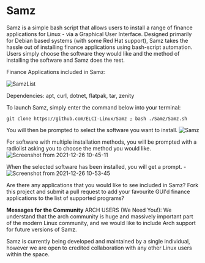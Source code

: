 # Samz
Samz is a simple bash script that allows users to install a range of finance applications for Linux - via a Graphical User Interface. 
Designed primarily for Debian based systems (with some Red Hat support), Samz takes the hassle out of installing finance applications using bash-script automation. Users simply choose the software they would like and the method of installing the software and Samz does the rest.

Finance Applications included in Samz:

![SamzList](https://user-images.githubusercontent.com/88078492/150136640-668bebc8-38f9-4961-9912-0626e0cecd65.png)


Dependencies:
apt, curl, dotnet, flatpak, tar, zenity 

To launch Samz, simply enter the command below into your terminal:
    
    git clone https://github.com/ELCI-Linux/Samz ; bash ./Samz/Samz.sh



You will then be prompted to select the software you want to install.
![Samz](https://user-images.githubusercontent.com/88078492/150132771-5a0babac-e43e-47ae-a01c-6736b5b0dc17.png)


 
For software with multiple installation methods, you will be prompted with a radiolist asking you to choose the method you would like.
![Screenshot from 2021-12-26 10-45-11](https://user-images.githubusercontent.com/88078492/147405827-f2d96d02-b8e6-4e33-9847-3ddf1ec0fb3d.png)


When the selected software has been installed, you will get a prompt.
-![Screenshot from 2021-12-26 10-53-45](https://user-images.githubusercontent.com/88078492/147406891-8d51e4b8-5dc5-4a94-a4ce-0e7476433770.png)
 

Are there any applications that you would like to see included in Samz? Fork this project and submit a pull request to add your favourite GUI'd finance applications to the list of supported programs?

**Messages for the Community**
ARCH USERS (We Need You!):
  We understand that the arch community is huge and massively important part of the modern Linux community, and we would like to include Arch support for           future versions of Samz. 

Samz is currently being developed and maintained by a single individual, however we are open to credited collaboration with any other Linux users within the space. 
